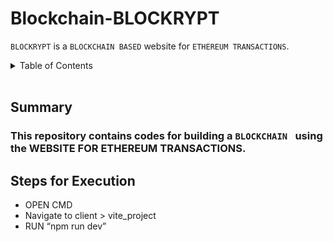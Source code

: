 <a name="readme-top"></a>
# Blockchain-BLOCKRYPT
```BLOCKRYPT``` is a ```BLOCKCHAIN BASED``` website for ```ETHEREUM TRANSACTIONS```.

<details>
  <summary color= blue >Table of Contents</summary>
<li>Summary</li>
  <li> Steps for Execution</li>
  <!--
<li> Prerequisites and Techstack</li>
<li> Usage</li>
<li>Contributing</li>-->
</details>
</br>

## Summary

### This repository contains codes for building a ```BLOCKCHAIN ``` using the WEBSITE FOR ETHEREUM TRANSACTIONS.

## Steps for Execution

* OPEN CMD
* Navigate  to client > vite_project
* RUN “npm run dev”

<!-- 

## Summary

### This repo contains codes for various operating system functions and concepts, like scheduling, pipes, fork-wait, threads etc.

<details>
  Here is the structure of the project repository:
<summary color=blue> Repository Structure </summary>
  
```plaintext
Operating-System-Functions/
├── Operating_System/   # Main Folder             
│   ├── Fork_Wait_Exec/
│   │   ├── example1.c
│   │   ├── example1a.c
│   │   ├── example2.c
│   │   ├── example3.c
│   │   └──example4.c      
│   ├── Pipes/
│   │   ├── demo_pipe.c
│   │   ├── fifo_read.c
│   │   ├── fifo_write.c
│   │   ├── msgq_read.c
│   │   ├── msgq_write.c
│   │   ├── shm_read.c
│   │   └── shm_write.c
│   ├── Processes/
│   │   ├── orphan.c
│   │   ├── welcome.c
│   │   └── zombie.c  
│   ├── Programming_Exercise/
│   │   ├── P1/
│   │   │   ├── p1_q3.c
│   │   │   └── sum.c
│   │   └── P2_P3_P4_P5/
│   │   │   ├── p2.c
│   │   │   ├── p3.c
│   │   │   ├── p4.c
│   │   │   └── p5.c
│   ├── Scheduling_codes/
│   │   ├── fcfs.c
│   │   ├── priority.c
│   │   ├── round_robin.c
│   │   ├── sjf.c
│   │   └── srtf.c
│   ├── Threads/
│   │   ├── demo_threads.c
│   │   └── demo_threads_tb.c  
│   └── LICENSE        
├── README.md           # Repository README
├── .gitignore          # Git ignore file
└── .gitattributes      # Git attributes file 
```

</details>


###
###

<p align="right">(<a href="#readme-top">back to top</a>)</p>
</br>

## Prerequisites and Techstack
* C
* Operating system concepts
###
###

<p align="right">(<a href="#readme-top">back to top</a>)</p>
</br>

## Steps for execution

 1. Clone the ``` 'Operating-System-Functions' ``` github repository.
  ```sh 
  git clone https://github.com/ankitacoder3/Operating-System-Functions.git 
  ```
 2. Navigate to the ``` 'Operating_System' ``` Directory in that.
  ```sh
  cd Operating-System-Functions
  cd Operating_System
  ```
  3. Open the ```individual directories path``` in terminal.  Say, open 'Processes' directory.
  ```sh
  cd Processes
  ```
  4. Type ``` "gcc <-filename->" ``` to execute the files in that directory. Say, run 'zombie.c'.
  ```sh
  gcc zombie.c
  ```
  ###
  ###### 
  ###
  ###

  <p align="right">(<a href="#readme-top">back to top</a>)</p>
</br>

## Usage
* This shall provide a better understanding of operating system concepts.
* This provides a practical approach for the operating system concepts.
* ![image](https://github.com/ankitacoder3/Operating-System-Functions/assets/73939061/a4e72d3b-aff0-4692-aa40-5203b9dbee6c)
* ![image](https://github.com/ankitacoder3/Operating-System-Functions/assets/73939061/5d5db933-40ce-46be-b70f-16ccb9526c02)
*  ![image](https://github.com/ankitacoder3/Operating-System-Functions/assets/73939061/919b667b-327d-4541-b0f2-fae12144f992)

  <p align="right">(<a href="#readme-top">back to top</a>)</p>
  </br>

## Contributing
1. Fork the Project
2. Create your functions Branch (`git checkout -b functions`)
4. Commit your Changes (`git commit -m 'Add some Functions'`)
5. Push to the Branch (`git push origin functions`)
6. Open a Pull Request

* [![License](https://img.shields.io/badge/License-MIT-blue.svg)](Operating_System/LICENSE)

<p align="right">(<a href="#readme-top">back to top</a>)</p>
-->    


